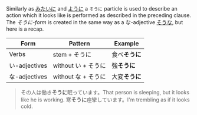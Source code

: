 Similarly as [みたいに](84) and [ように](143) a `そうに` particle is used to describe an action which it looks like is performed as described in the preceding clause. The *そうに-form* is created in the same way as a な-adjective [そうな](106), but here is a recap.

|Form|Pattern|Example|
|-|-|-|
|Verbs|stem + そうに|食べ**そうに**|
|い-adjectives|without い + そうに|強**そうに**|
|な-adjectives|without な + そうに|大変**そうに**|

>その人は働き**そうに**眠っています。That person is sleeping, but it looks like he is working.
>寒**そうに**痙攣しています。I'm trembling as if it looks cold.